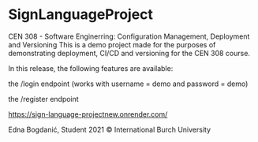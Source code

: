# SignLanguageProject
CEN 308 - Software Enginerring: Configuration Management, Deployment and Versioning
This is a demo project made for the purposes of demonstrating deployment, CI/CD and versioning for the CEN 308 course.

In this release, the following features are available:

the /login endpoint (works with username = demo and password = demo)

the /register endpoint 

https://sign-language-projectnew.onrender.com/

Edna Bogdanić,
Student
2021 © International Burch University
